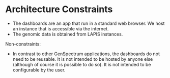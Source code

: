 # Architecture Constraints

* The dashboards are an app that run in a standard web browser.
  We host an instance that is accessible via the internet.
* The genomic data is obtained from LAPIS instances.

Non-constraints:
* In contrast to other GenSpectrum applications, the dashboards do not need to be reusable.
  It is not intended to be hosted by anyone else (although of course it is possible to do so).
  It is not intended to be configurable by the user.
